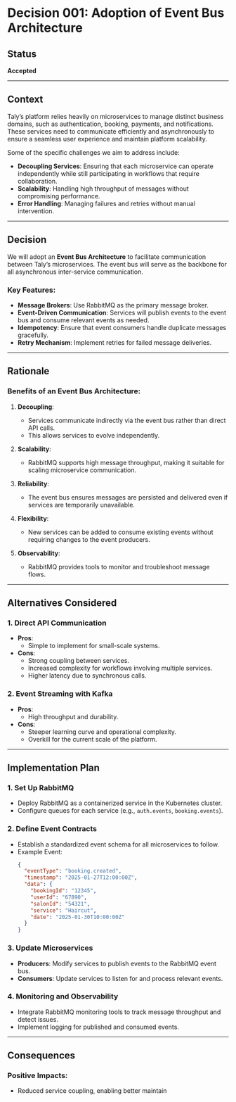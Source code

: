 # Decision 001: Adoption of Event Bus Architecture

## Status
**Accepted**

---

## Context

Taly’s platform relies heavily on microservices to manage distinct business domains, such as authentication, booking, payments, and notifications. These services need to communicate efficiently and asynchronously to ensure a seamless user experience and maintain platform scalability.

Some of the specific challenges we aim to address include:
- **Decoupling Services**: Ensuring that each microservice can operate independently while still participating in workflows that require collaboration.
- **Scalability**: Handling high throughput of messages without compromising performance.
- **Error Handling**: Managing failures and retries without manual intervention.

---

## Decision

We will adopt an **Event Bus Architecture** to facilitate communication between Taly’s microservices. The event bus will serve as the backbone for all asynchronous inter-service communication.

### Key Features:
- **Message Brokers**: Use RabbitMQ as the primary message broker.
- **Event-Driven Communication**: Services will publish events to the event bus and consume relevant events as needed.
- **Idempotency**: Ensure that event consumers handle duplicate messages gracefully.
- **Retry Mechanism**: Implement retries for failed message deliveries.

---

## Rationale

### Benefits of an Event Bus Architecture:
1. **Decoupling**:
   - Services communicate indirectly via the event bus rather than direct API calls.
   - This allows services to evolve independently.

2. **Scalability**:
   - RabbitMQ supports high message throughput, making it suitable for scaling microservice communication.

3. **Reliability**:
   - The event bus ensures messages are persisted and delivered even if services are temporarily unavailable.

4. **Flexibility**:
   - New services can be added to consume existing events without requiring changes to the event producers.

5. **Observability**:
   - RabbitMQ provides tools to monitor and troubleshoot message flows.

---

## Alternatives Considered

### 1. **Direct API Communication**
- **Pros**:
  - Simple to implement for small-scale systems.
- **Cons**:
  - Strong coupling between services.
  - Increased complexity for workflows involving multiple services.
  - Higher latency due to synchronous calls.

### 2. **Event Streaming with Kafka**
- **Pros**:
  - High throughput and durability.
- **Cons**:
  - Steeper learning curve and operational complexity.
  - Overkill for the current scale of the platform.

---

## Implementation Plan

### 1. **Set Up RabbitMQ**
- Deploy RabbitMQ as a containerized service in the Kubernetes cluster.
- Configure queues for each service (e.g., `auth.events`, `booking.events`).

### 2. **Define Event Contracts**
- Establish a standardized event schema for all microservices to follow.
- Example Event:
  ```json
  {
    "eventType": "booking.created",
    "timestamp": "2025-01-27T12:00:00Z",
    "data": {
      "bookingId": "12345",
      "userId": "67890",
      "salonId": "54321",
      "service": "Haircut",
      "date": "2025-01-30T10:00:00Z"
    }
  }
  ```

### 3. **Update Microservices**
- **Producers**: Modify services to publish events to the RabbitMQ event bus.
- **Consumers**: Update services to listen for and process relevant events.

### 4. **Monitoring and Observability**
- Integrate RabbitMQ monitoring tools to track message throughput and detect issues.
- Implement logging for published and consumed events.

---

## Consequences

### Positive Impacts:
- Reduced service coupling, enabling better maintain
